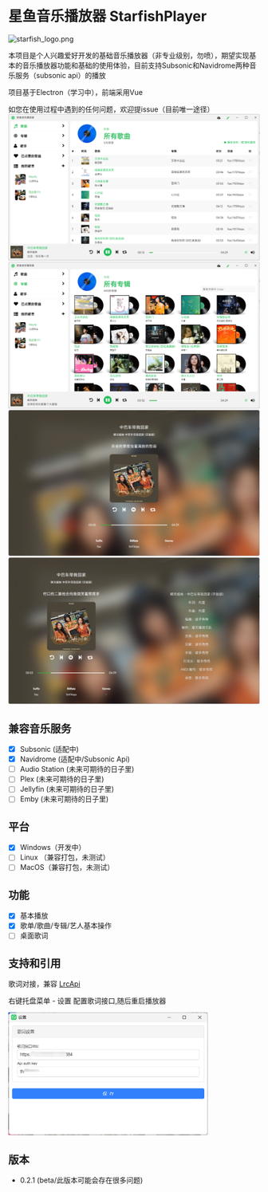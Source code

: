 # 星鱼音乐播放器 StarfishPlayer
![starfish_logo.png](public/starfish_logo.png)


本项目是个人兴趣爱好开发的基础音乐播放器（非专业级别，勿喷），期望实现基本的音乐播放器功能和基础的使用体验，目前支持Subsonic和Navidrome两种音乐服务（subsonic api）的播放

项目基于Electron（学习中），前端采用Vue

如您在使用过程中遇到的任何问题，欢迎提issue（目前唯一途径）
![preview1.png](public/preview1.png)
![preview2.png](public/preview2.png)
![preview3.png](public/preview3.png)
![preview3.png](public/preview4.png)

## 兼容音乐服务
- [x] Subsonic (适配中)
- [x] Navidrome (适配中/Subsonic Api)
- [ ] Audio Station (未来可期待的日子里) 
- [ ] Plex  (未来可期待的日子里)
- [ ] Jellyfin  (未来可期待的日子里)
- [ ] Emby  (未来可期待的日子里)

## 平台
- [x] Windows（开发中）
- [ ] Linux （兼容打包，未测试）
- [ ] MacOS（兼容打包，未测试）

## 功能
- [x] 基本播放
- [X] 歌单/歌曲/专辑/艺人基本操作
- [ ] 桌面歌词

## 支持和引用
歌词对接，兼容 [LrcApi](https://github.com/HisAtri/LrcApi)

右键托盘菜单 - 设置 配置歌词接口,随后重启播放器

<img src="public/lyric_setting.png" width="400" height="">

## 版本
 - 0.2.1 (beta/此版本可能会存在很多问题)
